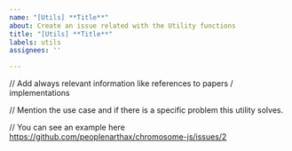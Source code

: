 ```yaml
---
name: "[Utils] **Title**"
about: Create an issue related with the Utility functions
title: "[Utils] **Title**"
labels: utils
assignees: ''

---
```


// Add always relevant information like references to papers / implementations

// Mention the use case and if there is a specific problem this utility solves.

// You can see an example here https://github.com/peoplenarthax/chromosome-js/issues/2
